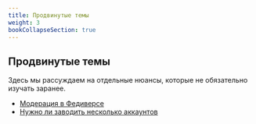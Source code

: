 ```yaml
---
title: Продвинутые темы
weight: 3
bookCollapseSection: true
---
```


## Продвинутые темы

Здесь мы рассуждаем на отдельные нюансы, которые не обязательно изучать заранее.

* [Модерация в Федиверсе](reporting)
* [Нужно ли заводить несколько аккаунтов](multiple-accounts)
